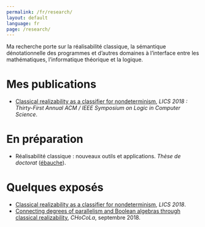 ```yaml
---
permalink: /fr/research/
layout: default
language: fr
page: /research/
---
```


Ma recherche porte sur la réalisabilité classique, la sémantique dénotationnelle des programmes et d’autres domaines à l’interface entre les mathématiques, l’informatique théorique et la logique.

Mes publications
================

* [Classical realizability as a classifier for nondeterminism](/docs/geoffroy-2018-classical-realizability-classifier-for-nondeterminism.pdf), *LICS 2018 : Thirty-First Annual ACM / IEEE Symposium on Logic in Computer Science*.

En préparation
==============

* Réalisabilité classique : nouveaux outils et applications. *Thèse de doctorat* ([ébauche](/docs/these-brouillon-18-01-2019.pdf)).

Quelques exposés
================

* [Classical realizability as a classifier for nondeterminism](/docs/slides-geoffroy-2018-classical-realizability-classifier-for-nondeterminism.pdf), *LICS 2018*.
* [Connecting degrees of parallelism and Boolean algebras through classical realizability](/docs/slides-geoffroy-chocola-09-2018.pdf), *CHoCoLa*, septembre 2018.
